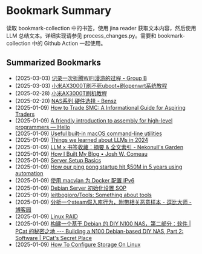 # Bookmark Summary 
读取 bookmark-collection 中的书签，使用 jina reader 获取文本内容，然后使用 LLM 总结文本。详细实现请参见 process_changes.py。需要和 bookmark-collection 中的 Github Action 一起使用。
    
## Summarized Bookmarks
- (2025-03-03) [记录一次折腾WIFI漫游的过程 - Group B](202503/2025-03-03-%E8%AE%B0%E5%BD%95%E4%B8%80%E6%AC%A1%E6%8A%98%E8%85%BEwifi%E6%BC%AB%E6%B8%B8%E7%9A%84%E8%BF%87%E7%A8%8B---group-b.md)
- (2025-03-03) [小米AX3000T刷不死uboot+刷openwrt系统教程](202503/2025-03-03-%E5%B0%8F%E7%B1%B3ax3000t%E5%88%B7%E4%B8%8D%E6%AD%BBuboot%2B%E5%88%B7openwrt%E7%B3%BB%E7%BB%9F%E6%95%99%E7%A8%8B.md)
- (2025-02-28) [小米AX3000T刷机教程](202502/2025-02-28-%E5%B0%8F%E7%B1%B3ax3000t%E5%88%B7%E6%9C%BA%E6%95%99%E7%A8%8B.md)
- (2025-02-20) [NAS系列 硬件选择 - Bensz](202502/2025-02-20-nas%E7%B3%BB%E5%88%97-%E7%A1%AC%E4%BB%B6%E9%80%89%E6%8B%A9---bensz.md)
- (2025-01-09) [How to Trade SMC: A Informational Guide for Aspiring Traders](202501/2025-01-09-how-to-trade-smc-a-informational-guide-for-aspiring-traders.md)
- (2025-01-09) [A friendly introduction to assembly for high-level programmers — Hello](202501/2025-01-09-a-friendly-introduction-to-assembly-for-high-level-programmers-%E2%80%94-hello.md)
- (2025-01-09) [Useful built-in macOS command-line utilities](202501/2025-01-09-useful-built-in-macos-command-line-utilities.md)
- (2025-01-09) [Things we learned about LLMs in 2024](202501/2025-01-09-things-we-learned-about-llms-in-2024.md)
- (2025-01-09) [LLM x 书签收藏：摘要 & 全文索引 - Nekonull's Garden](202501/2025-01-09-llm-x-%E4%B9%A6%E7%AD%BE%E6%94%B6%E8%97%8F%EF%BC%9A%E6%91%98%E8%A6%81-%26-%E5%85%A8%E6%96%87%E7%B4%A2%E5%BC%95---nekonull%27s-garden.md)
- (2025-01-09) [How I Built My Blog • Josh W. Comeau](202501/2025-01-09-how-i-built-my-blog-%E2%80%A2-josh-w.-comeau.md)
- (2025-01-09) [Server Setup Basics](202501/2025-01-09-server-setup-basics.md)
- (2025-01-09) [How our ping pong startup hit $50M in 5 years using automation](202501/2025-01-09-how-our-ping-pong-startup-hit-%2450m-in-5-years-using-automation.md)
- (2025-01-09) [使用 macvlan 为 Docker 配置 IPv6](202501/2025-01-09-%E4%BD%BF%E7%94%A8-macvlan-%E4%B8%BA-docker-%E9%85%8D%E7%BD%AE-ipv6.md)
- (2025-01-09) [Debian Server 初始化设置 SOP](202501/2025-01-09-debian-server-%E5%88%9D%E5%A7%8B%E5%8C%96%E8%AE%BE%E7%BD%AE-sop.md)
- (2025-01-09) [leitbogioro/Tools: Something about tools](202501/2025-01-09-leitbogioro-tools-something-about-tools.md)
- (2025-01-09) [分析一个steam假入库行为，附带相关恶意样本 - 逗比大师 - 博客园](202501/2025-01-09-%E5%88%86%E6%9E%90%E4%B8%80%E4%B8%AAsteam%E5%81%87%E5%85%A5%E5%BA%93%E8%A1%8C%E4%B8%BA%EF%BC%8C%E9%99%84%E5%B8%A6%E7%9B%B8%E5%85%B3%E6%81%B6%E6%84%8F%E6%A0%B7%E6%9C%AC---%E9%80%97%E6%AF%94%E5%A4%A7%E5%B8%88---%E5%8D%9A%E5%AE%A2%E5%9B%AD.md)
- (2025-01-09) [Linux RAID](202501/2025-01-09-linux-raid.md)
- (2025-01-09) [构建一个基于 Debian 的 DIY N100 NAS，第二部分：软件 | PCat 的秘密之地 --- Building a N100 Debian-based DIY NAS, Part 2: Software | PCat's Secret Place](202501/2025-01-09-%E6%9E%84%E5%BB%BA%E4%B8%80%E4%B8%AA%E5%9F%BA%E4%BA%8E-debian-%E7%9A%84-diy-n100-nas%EF%BC%8C%E7%AC%AC%E4%BA%8C%E9%83%A8%E5%88%86%EF%BC%9A%E8%BD%AF%E4%BB%B6-pcat-%E7%9A%84%E7%A7%98%E5%AF%86%E4%B9%8B%E5%9C%B0-----building-a-n100-debian-based-diy-nas%2C-part-2-software-pcat%27s-secret-place.md)
- (2025-01-09) [How To Configure Storage On Linux](202501/2025-01-09-how-to-configure-storage-on-linux.md)
